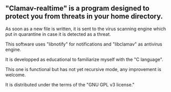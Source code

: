 
## "Clamav-realtime" is a program designed to protect you from threats in your home directory. ##


As soon as a new file is written, it is sent to the virus scanning engine which put in quarantine in case it is detected as a threat.

This software uses "libnotify" for notifications and "libclamav" as antivirus engine. 

It is developped as educational to familiarize myself with the "C language".

This one is functional but has not yet recursive mode, any improvement is welcome.

It is distributed under the terms of the "GNU GPL v3 license."
